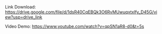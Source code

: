 
Link Download: https://drive.google.com/file/d/1dsR40CqEBQk3O6RvMUwuqxtxlfy_D45G/view?usp=drive_link

Video Demo: https://www.youtube.com/watch?v=qpSN1aR8-d0&t=5s
